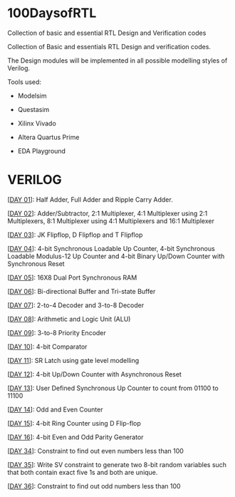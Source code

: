 # 100DaysofRTL
Collection of basic and essential RTL Design and Verification codes

Collection of Basic and essentials RTL Design and verification codes.

The Design modules will be implemented in all possible modelling styles of Verilog.

Tools used:

  - Modelsim 
  
  - Questasim 
  
  - Xilinx Vivado 
  
  - Altera Quartus Prime 
  
  - EDA Playground

# VERILOG

[[DAY 01](https://github.com/c0dE3P/100DaysofRTL/tree/main/DAY%2001)]: Half Adder, Full Adder and Ripple Carry Adder.

[[DAY 02](https://github.com/c0dE3P/100DaysofRTL/tree/main/DAY%2002)]: Adder/Subtractor, 2:1 Multiplexer, 4:1 Multiplexer using 2:1 Multiplexers, 8:1 Multiplexer using 4:1 Multiplexers and 16:1 Multiplexer

[[DAY 03](https://github.com/c0dE3P/100DaysofRTL/tree/main/DAY%2003)]: JK Flipflop, D Flipflop and T Flipflop

[[DAY 04](https://github.com/c0dE3P/100DaysofRTL/tree/main/DAY%2004)]: 4-bit Synchronous Loadable Up Counter, 4-bit Synchronous Loadable Modulus-12 Up Counter and 4-bit Binary Up/Down Counter with Synchronous Reset

[[DAY 05](https://github.com/c0dE3P/100DaysofRTL/tree/main/DAY%2005)]: 16X8 Dual Port Synchronous RAM

[[DAY 06](https://github.com/c0dE3P/100DaysofRTL/tree/main/DAY%2006)]: Bi-directional Buffer and Tri-state Buffer

[[DAY 07](https://github.com/c0dE3P/100DaysofRTL/tree/main/DAY%2007)]: 2-to-4 Decoder and 3-to-8 Decoder

[[DAY 08](https://github.com/c0dE3P/100DaysofRTL/tree/main/DAY%2008)]: Arithmetic and Logic Unit (ALU)

[[DAY 09](https://github.com/c0dE3P/100DaysofRTL/tree/main/DAY%2009)]: 3-to-8 Priority Encoder

[[DAY 10](https://github.com/c0dE3P/100DaysofRTL/tree/main/DAY%2010)]: 4-bit Comparator

[[DAY 11](https://github.com/c0dE3P/100DaysofRTL/tree/main/DAY%2011)]: SR Latch using gate level modelling

[[DAY 12](https://github.com/c0dE3P/100DaysofRTL/tree/main/DAY%2012)]: 4-bit Up/Down Counter with Asynchronous Reset

[[DAY 13](https://github.com/c0dE3P/100DaysofRTL/tree/main/DAY%2013)]: User Defined Synchronous Up Counter to count from 01100 to 11100

[[DAY 14](https://github.com/c0dE3P/100DaysofRTL/tree/main/DAY%2014)]: Odd and Even Counter

[[DAY 15](https://github.com/c0dE3P/100DaysofRTL/tree/main/DAY%2015)]: 4-bit Ring Counter using D Flip-flop

[[DAY 16](https://github.com/c0dE3P/100DaysofRTL/tree/main/DAY%2016)]: 4-bit Even and Odd Parity Generator

[[DAY 34](https://github.com/c0dE3P/100DaysofRTL/tree/main/DAY%2034)]: Constraint to find out even numbers less than 100

[[DAY 35](https://github.com/c0dE3P/100DaysofRTL/tree/main/DAY%2035)]: Write SV constraint to generate two 8-bit random variables such that both contain exact five 1s and both are unique.

[[DAY 36](https://github.com/c0dE3P/100DaysofRTL/tree/main/DAY%2036)]: Constraint to find out odd numbers less than 100
